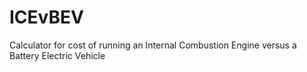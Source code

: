 # ICEvBEV
Calculator for cost of running an Internal Combustion Engine versus a Battery Electric Vehicle
